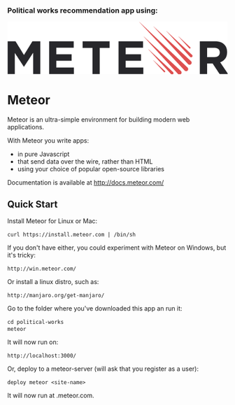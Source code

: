 ### Political works recommendation app using:


![Meteor Logo](https://raw.githubusercontent.com/carlbror/political-works/master/meteor-logo.png)

# Meteor

Meteor is an ultra-simple environment for building modern web
applications.

With Meteor you write apps:

* in pure Javascript
* that send data over the wire, rather than HTML
* using your choice of popular open-source libraries

Documentation is available at http://docs.meteor.com/

## Quick Start

Install Meteor for Linux or Mac:

    curl https://install.meteor.com | /bin/sh

If you don't have either, you could experiment with Meteor on Windows, but it's tricky:

    http://win.meteor.com/

Or install a linux distro, such as:

    http://manjaro.org/get-manjaro/

Go to the folder where you've downloaded this app an run it:

    cd political-works
    meteor

It will now run on:

    http://localhost:3000/

Or, deploy to a meteor-server (will ask that you register as a user):

    deploy meteor <site-name>

It will now run at <your-choosen-name>.meteor.com.

